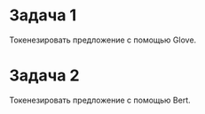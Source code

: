 # Задача 1
Токенезировать предложение с помощью Glove.
# Задача 2
Токенезировать предложение с помощью Bert.
